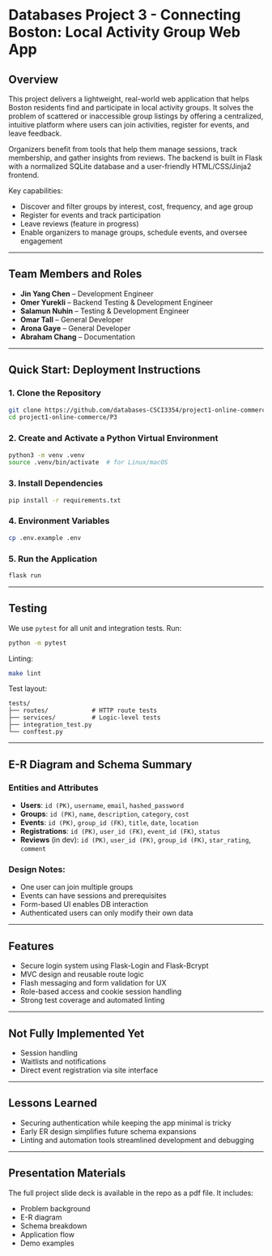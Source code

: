 # Databases Project 3 - Connecting Boston: Local Activity Group Web App

## Overview

This project delivers a lightweight, real-world web application that helps Boston residents find and participate in local activity groups. It solves the problem of scattered or inaccessible group listings by offering a centralized, intuitive platform where users can join activities, register for events, and leave feedback.

Organizers benefit from tools that help them manage sessions, track membership, and gather insights from reviews. The backend is built in Flask with a normalized SQLite database and a user-friendly HTML/CSS/Jinja2 frontend.

Key capabilities:
- Discover and filter groups by interest, cost, frequency, and age group
- Register for events and track participation
- Leave reviews (feature in progress)
- Enable organizers to manage groups, schedule events, and oversee engagement

---

## Team Members and Roles

- **Jin Yang Chen** – Development Engineer
- **Omer Yurekli** – Backend Testing & Development Engineer
- **Salamun Nuhin** – Testing & Development Engineer
- **Omar Tall** – General Developer
- **Arona Gaye** – General Developer
- **Abraham Chang** – Documentation

---

## Quick Start: Deployment Instructions

### 1. Clone the Repository
```bash
git clone https://github.com/databases-CSCI3354/project1-online-commerce.git
cd project1-online-commerce/P3
```

### 2. Create and Activate a Python Virtual Environment
```bash
python3 -m venv .venv
source .venv/bin/activate  # for Linux/macOS
```

### 3. Install Dependencies
```bash
pip install -r requirements.txt
```

### 4. Environment Variables
```bash
cp .env.example .env
```

### 5. Run the Application
```bash
flask run
```

---

## Testing

We use `pytest` for all unit and integration tests.
Run:
```bash
python -m pytest
```

Linting:
```bash
make lint
```

Test layout:
```
tests/
├── routes/            # HTTP route tests
├── services/          # Logic-level tests
├── integration_test.py
└── conftest.py
```

---

## E-R Diagram and Schema Summary

### Entities and Attributes
- **Users**: `id (PK)`, `username`, `email`, `hashed_password`
- **Groups**: `id (PK)`, `name`, `description`, `category`, `cost`
- **Events**: `id (PK)`, `group_id (FK)`, `title`, `date`, `location`
- **Registrations**: `id (PK)`, `user_id (FK)`, `event_id (FK)`, `status`
- **Reviews** (in dev): `id (PK)`, `user_id (FK)`, `group_id (FK)`, `star_rating`, `comment`

### Design Notes:
- One user can join multiple groups
- Events can have sessions and prerequisites
- Form-based UI enables DB interaction
- Authenticated users can only modify their own data

---

## Features

-  Secure login system using Flask-Login and Flask-Bcrypt
-  MVC design and reusable route logic
-  Flash messaging and form validation for UX
-  Role-based access and cookie session handling
-  Strong test coverage and automated linting

---

## Not Fully Implemented Yet
- Session handling
- Waitlists and notifications
- Direct event registration via site interface

---

## Lessons Learned

- Securing authentication while keeping the app minimal is tricky
- Early ER design simplifies future schema expansions
- Linting and automation tools streamlined development and debugging

---

## Presentation Materials

The full project slide deck is available in the repo as a pdf file. It includes:
- Problem background
- E-R diagram
- Schema breakdown
- Application flow
- Demo examples
